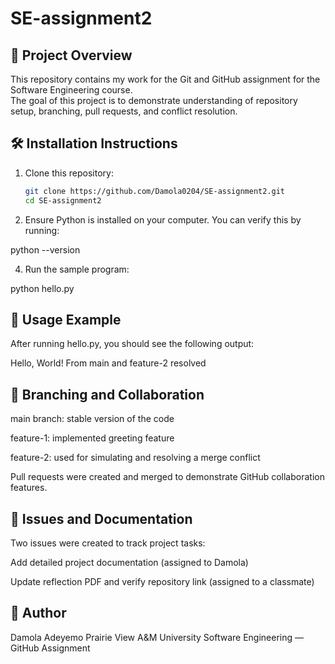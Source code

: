 # SE-assignment2

## 📘 Project Overview
This repository contains my work for the Git and GitHub assignment for the Software Engineering course.  
The goal of this project is to demonstrate understanding of repository setup, branching, pull requests, and conflict resolution.

## 🛠️ Installation Instructions
1. Clone this repository:
   ```bash
   git clone https://github.com/Damola0204/SE-assignment2.git
   cd SE-assignment2

2. Ensure Python is installed on your computer.
You can verify this by running:

python --version

4. Run the sample program:

python hello.py

## 🚀 Usage Example

After running hello.py, you should see the following output:

Hello, World! From main and feature-2 resolved

## 🌿 Branching and Collaboration

main branch: stable version of the code

feature-1: implemented greeting feature

feature-2: used for simulating and resolving a merge conflict

Pull requests were created and merged to demonstrate GitHub collaboration features.

## 🧾 Issues and Documentation

Two issues were created to track project tasks:

Add detailed project documentation (assigned to Damola)

Update reflection PDF and verify repository link (assigned to a classmate)

## 👥 Author

Damola Adeyemo
Prairie View A&M University
Software Engineering — GitHub Assignment
